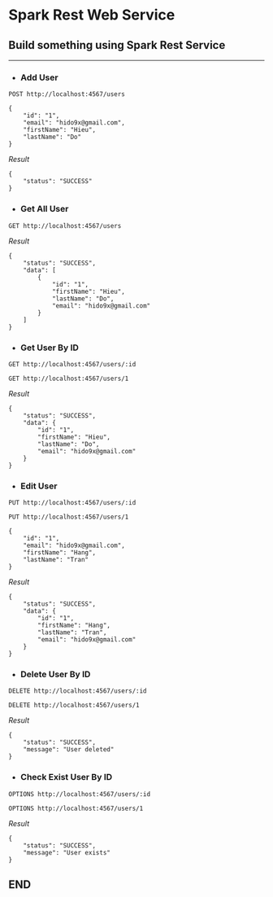 # Spark Rest Web Service
## Build something using Spark Rest Service
---------------------------------------------

- ### **Add User**
``POST http://localhost:4567/users``
```
{
    "id": "1", 
    "email": "hido9x@gmail.com", 
    "firstName": "Hieu",
    "lastName": "Do"
}
```
*Result*
```
{
    "status": "SUCCESS"
}
```

- ### **Get All User**
``GET http://localhost:4567/users``

*Result*
```
{
    "status": "SUCCESS",
    "data": [
        {
            "id": "1",
            "firstName": "Hieu",
            "lastName": "Do",
            "email": "hido9x@gmail.com"
        }
    ]
}
```

- ### **Get User By ID**
``GET http://localhost:4567/users/:id``

``GET http://localhost:4567/users/1``

*Result*
```
{
    "status": "SUCCESS",
    "data": {
        "id": "1",
        "firstName": "Hieu",
        "lastName": "Do",
        "email": "hido9x@gmail.com"
    }
}
```
- ### **Edit User**
``PUT http://localhost:4567/users/:id``

``PUT http://localhost:4567/users/1``
```
{
    "id": "1", 
    "email": "hido9x@gmail.com", 
    "firstName": "Hang",
    "lastName": "Tran"
}
```
*Result*
```
{
    "status": "SUCCESS",
    "data": {
        "id": "1",
        "firstName": "Hang",
        "lastName": "Tran",
        "email": "hido9x@gmail.com"
    }
}
```

- ### **Delete User By ID**
``DELETE http://localhost:4567/users/:id``

``DELETE http://localhost:4567/users/1``

*Result*
```
{
    "status": "SUCCESS",
    "message": "User deleted"
}
```
- ### **Check Exist User By ID**
``OPTIONS http://localhost:4567/users/:id``

``OPTIONS http://localhost:4567/users/1``

*Result*
```
{
    "status": "SUCCESS",
    "message": "User exists"
}
```

## END
